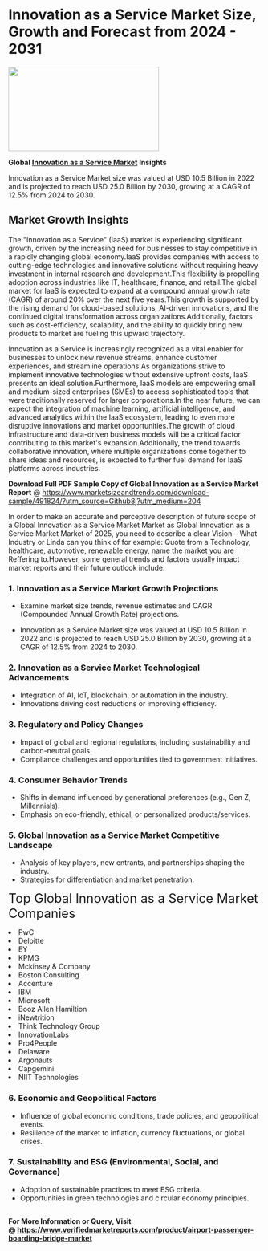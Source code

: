 <H1>Innovation as a Service Market Size, Growth and Forecast from 2024 - 2031</H1><img class="aligncenter size-medium wp-image-584254" src="https://thirdeyenews.in/wp-content/uploads/2024/09/Global-Market-Research-300x168.jpeg" alt="" width="300" height="168" /><p><strong>Global&nbsp;<a href="https://www.marketsizeandtrends.com/download-sample/491824/?utm_source=Github8j?utm_medium=204">Innovation as a Service Market</a> Insights</strong></p><p>Innovation as a Service Market size was valued at USD 10.5 Billion in 2022 and is projected to reach USD 25.0 Billion by 2030, growing at a CAGR of 12.5% from 2024 to 2030.</p><p><h2>Market Growth Insights</h2> <p>The "Innovation as a Service" (IaaS) market is experiencing significant growth, driven by the increasing need for businesses to stay competitive in a rapidly changing global economy.IaaS provides companies with access to cutting-edge technologies and innovative solutions without requiring heavy investment in internal research and development.This flexibility is propelling adoption across industries like IT, healthcare, finance, and retail.The global market for IaaS is expected to expand at a compound annual growth rate (CAGR) of around 20% over the next five years.This growth is supported by the rising demand for cloud-based solutions, AI-driven innovations, and the continued digital transformation across organizations.Additionally, factors such as cost-efficiency, scalability, and the ability to quickly bring new products to market are fueling this upward trajectory.</p> <p>Innovation as a Service is increasingly recognized as a vital enabler for businesses to unlock new revenue streams, enhance customer experiences, and streamline operations.As organizations strive to implement innovative technologies without extensive upfront costs, IaaS presents an ideal solution.Furthermore, IaaS models are empowering small and medium-sized enterprises (SMEs) to access sophisticated tools that were traditionally reserved for larger corporations.In the near future, we can expect the integration of machine learning, artificial intelligence, and advanced analytics within the IaaS ecosystem, leading to even more disruptive innovations and market opportunities.The growth of cloud infrastructure and data-driven business models will be a critical factor contributing to this market's expansion.Additionally, the trend towards collaborative innovation, where multiple organizations come together to share ideas and resources, is expected to further fuel demand for IaaS platforms across industries.</p> <p><span class=""><strong>Download Full PDF Sample Copy of Global Innovation as a Service Market Report</strong> @ <a href="https://www.marketsizeandtrends.com/download-sample/491824/?utm_source=Github8j?utm_medium=204" target="_blank">https://www.marketsizeandtrends.com/download-sample/491824/?utm_source=Github8j?utm_medium=204</a></span></p><p>In order to make an accurate and perceptive description of future scope of a Global&nbsp;Innovation as a Service Market Market as Global&nbsp;Innovation as a Service Market Market of 2025, you need to describe a clear Vision &ndash; What Industry or Linda can you think of for example: Quote from a Technology, healthcare, automotive, renewable energy, name the market you are Reffering to.However, some general trends and factors usually impact market reports and their future outlook include:</p><h3>1.&nbsp;<strong>Innovation as a Service Market Growth Projections</strong></h3><ul><li>Examine market size trends, revenue estimates and CAGR (Compounded Annual Growth Rate) projections.</li><li><p>Innovation as a Service Market size was valued at USD 10.5 Billion in 2022 and is projected to reach USD 25.0 Billion by 2030, growing at a CAGR of 12.5% from 2024 to 2030.</p></li></ul><h3>2.&nbsp;<strong>Innovation as a Service Market Technological Advancements</strong></h3><ul><li>Integration of AI, IoT, blockchain, or automation in the industry.</li><li>Innovations driving cost reductions or improving efficiency.</li></ul><h3>3.&nbsp;<strong>Regulatory and Policy Changes</strong></h3><ul><li>Impact of global and regional regulations, including sustainability and carbon-neutral goals.</li><li>Compliance challenges and opportunities tied to government initiatives.</li></ul><h3>4.&nbsp;<strong>Consumer Behavior Trends</strong></h3><ul><li>Shifts in demand influenced by generational preferences (e.g., Gen Z, Millennials).</li><li>Emphasis on eco-friendly, ethical, or personalized products/services.</li></ul><h3>5.&nbsp;<strong>Global Innovation as a Service Market Competitive Landscape</strong></h3><ul><li>Analysis of key players, new entrants, and partnerships shaping the industry.</li><li>Strategies for differentiation and market penetration.</li></ul><p data-pm-slice="1 1 []"><span style="color: inherit; font-family: inherit; font-size: 25px;">Top Global Innovation as a Service Market Companies</span></p><div class="" data-test-id=""><p><li>PwC</li><li> Deloitte</li><li> EY</li><li> KPMG</li><li> Mckinsey & Company</li><li> Boston Consulting</li><li> Accenture</li><li> IBM</li><li> Microsoft</li><li> Booz Allen Hamiltion</li><li> iNewtrition</li><li> Think Technology Group</li><li> InnovationLabs</li><li> Pro4People</li><li> Delaware</li><li> Argonauts</li><li> Capgemini</li><li> NIIT Technologies</li></p></div><h3>6.&nbsp;<strong>Economic and Geopolitical Factors</strong></h3><ul><li>Influence of global economic conditions, trade policies, and geopolitical events.</li><li>Resilience of the market to inflation, currency fluctuations, or global crises.</li></ul><h3>7.&nbsp;<strong>Sustainability and ESG (Environmental, Social, and Governance)</strong></h3><ul><li>Adoption of sustainable practices to meet ESG criteria.</li><li>Opportunities in green technologies and circular economy principles.</li></ul><h2><strong style="font-size: 14px;">For More Information or Query, Visit @&nbsp;</strong><a style="background-color: #ffffff; font-size: 14px;" href="https://www.marketsizeandtrends.com/report/innovation-as-a-service-market/" target="_blank">https://www.verifiedmarketreports.com/product/airport-passenger-boarding-bridge-market</a></h2>